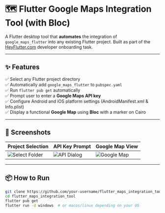 # 🗺️ Flutter Google Maps Integration Tool (with Bloc)

A Flutter desktop tool that **automates** the integration of `google_maps_flutter` into any existing Flutter project. Built as part of the [HeyFlutter.com](https://heyflutter.com) developer onboarding task.

---

## ✨ Features

✅ Select any Flutter project directory  
✅ Automatically add `google_maps_flutter` to `pubspec.yaml`  
✅ Run `flutter pub get` automatically  
✅ Prompt user to enter a **Google Maps API key**  
✅ Configure Android and iOS platform settings (AndroidManifest.xml & Info.plist)  
✅ Display a functional **Google Map** using **Bloc** with a marker on Cairo  

---

## 📸 Screenshots

| Project Selection | API Key Prompt | Google Map View |
|-------------------|----------------|-----------------|
| ![Select Folder](assets/select_project.png) | ![API Dialog](assets/api_key_dialog.png) | ![Google Map](assets/map_screen.png) |

---

## 📦 How to Run

```bash
git clone https://github.com/your-username/flutter_maps_integration_tool.git
cd flutter_maps_integration_tool
flutter pub get
flutter run -d windows  # or macos/linux depending on your OS
